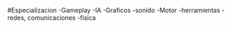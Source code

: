 #Especializacion
  -Gameplay
  -IA
  -Graficos
  -sonido
  -Motor
  -herramientas
  -redes, comunicaciones
  -fisica
